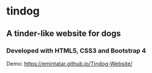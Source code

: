 # tindog

## A tinder-like website for dogs

### Developed with HTML5, CSS3 and Bootstrap 4




Demo: https://emintatar.github.io/Tindog-Website/

